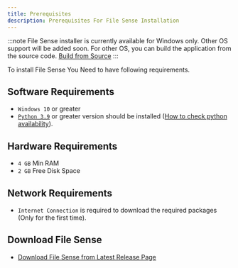 ```yaml
---
title: Prerequisites
description: Prerequisites For File Sense Installation
---
```


:::note
File Sense installer is currently available for Windows only. Other OS support will be added soon. For other OS, you can build the application from the source code.
[Build from Source](https://github.com/File-Sense/application#setup-%EF%B8%8F)
:::

To install File Sense You Need to have following requirements.

## Software Requirements

- `Windows 10` or greater
- [`Python 3.9`](https://www.python.org/downloads/windows/) or greater version should be installed ([How to check python availability](/docs/installation/checkpython/)).

## Hardware Requirements

- `4 GB` Min RAM
- `2 GB` Free Disk Space

## Network Requirements

- `Internet Connection` is required to download the required packages (Only for the first time).

## Download File Sense

- [Download File Sense from Latest Release Page](https://github.com/File-Sense/application/releases/latest)
